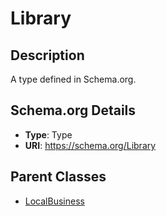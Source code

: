 # Library

## Description
A type defined in Schema.org.

## Schema.org Details
- **Type**: Type
- **URI**: https://schema.org/Library

## Parent Classes
- [LocalBusiness](../LocalBusiness.md)

